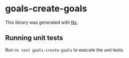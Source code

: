 # goals-create-goals

This library was generated with [Nx](https://nx.dev).

## Running unit tests

Run `nx test goals-create-goals` to execute the unit tests.
